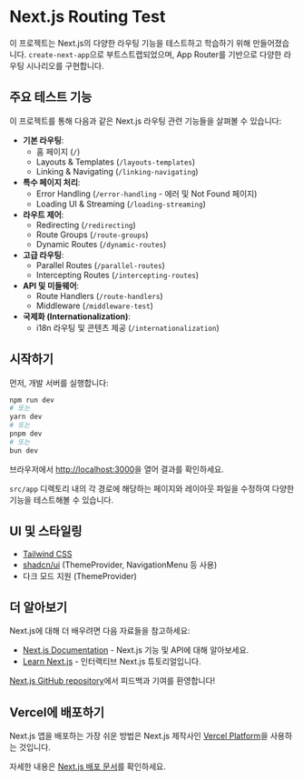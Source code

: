 # Next.js Routing Test

이 프로젝트는 Next.js의 다양한 라우팅 기능을 테스트하고 학습하기 위해 만들어졌습니다.
`create-next-app`으로 부트스트랩되었으며, App Router를 기반으로 다양한 라우팅 시나리오를 구현합니다.

## 주요 테스트 기능

이 프로젝트를 통해 다음과 같은 Next.js 라우팅 관련 기능들을 살펴볼 수 있습니다:

- **기본 라우팅**:
  - 홈 페이지 (`/`)
  - Layouts & Templates (`/layouts-templates`)
  - Linking & Navigating (`/linking-navigating`)
- **특수 페이지 처리**:
  - Error Handling (`/error-handling` - 에러 및 Not Found 페이지)
  - Loading UI & Streaming (`/loading-streaming`)
- **라우트 제어**:
  - Redirecting (`/redirecting`)
  - Route Groups (`/route-groups`)
  - Dynamic Routes (`/dynamic-routes`)
- **고급 라우팅**:
  - Parallel Routes (`/parallel-routes`)
  - Intercepting Routes (`/intercepting-routes`)
- **API 및 미들웨어**:
  - Route Handlers (`/route-handlers`)
  - Middleware (`/middleware-test`)
- **국제화 (Internationalization)**:
  - i18n 라우팅 및 콘텐츠 제공 (`/internationalization`)

## 시작하기

먼저, 개발 서버를 실행합니다:

```bash
npm run dev
# 또는
yarn dev
# 또는
pnpm dev
# 또는
bun dev
```

브라우저에서 [http://localhost:3000](http://localhost:3000)을 열어 결과를 확인하세요.

`src/app` 디렉토리 내의 각 경로에 해당하는 페이지와 레이아웃 파일을 수정하여 다양한 기능을 테스트해볼 수 있습니다.

## UI 및 스타일링

- [Tailwind CSS](https://tailwindcss.com/)
- [shadcn/ui](https://ui.shadcn.com/) (ThemeProvider, NavigationMenu 등 사용)
- 다크 모드 지원 (ThemeProvider)

## 더 알아보기

Next.js에 대해 더 배우려면 다음 자료들을 참고하세요:

- [Next.js Documentation](https://nextjs.org/docs) - Next.js 기능 및 API에 대해 알아보세요.
- [Learn Next.js](https://nextjs.org/learn) - 인터랙티브 Next.js 튜토리얼입니다.

[Next.js GitHub repository](https://github.com/vercel/next.js)에서 피드백과 기여를 환영합니다!

## Vercel에 배포하기

Next.js 앱을 배포하는 가장 쉬운 방법은 Next.js 제작사인 [Vercel Platform](https://vercel.com/new?utm_medium=default-template&filter=next.js&utm_source=create-next-app&utm_campaign=create-next-app-readme)을 사용하는 것입니다.

자세한 내용은 [Next.js 배포 문서](https://nextjs.org/docs/app/building-your-application/deploying)를 확인하세요.
